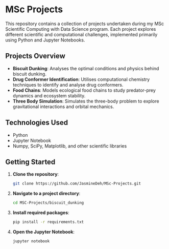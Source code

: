 # MSc Projects

This repository contains a collection of projects undertaken during my MSc Scientific Computing with Data Science program. Each project explores different scientific and computational challenges, implemented primarily using Python and Jupyter Notebooks.

## Projects Overview

- **Biscuit Dunking**: Analyses the optimal conditions and physics behind biscuit dunking.
- **Drug Conformer Identification**: Utilises computational chemistry techniques to identify and analyse drug conformers.
- **Food Chains**: Models ecological food chains to study predator-prey dynamics and ecosystem stability.
- **Three Body Simulation**: Simulates the three-body problem to explore gravitational interactions and orbital mechanics.

## Technologies Used

- Python
- Jupyter Notebook
- Numpy, SciPy, Matplotlib, and other scientific libraries

## Getting Started

1. **Clone the repository**:
   ```bash
   git clone https://github.com/JasmineDeh/MSc-Projects.git
   ```

2. **Navigate to a project directory**:
   ```bash
   cd MSC-Projects/biscuit_dunking
   ```

3. **Install required packages**:
   ```bash
   pip install -r requirements.txt
   ```

4. **Open the Jupyter Notebook**:
   ```bash
   jupyter notebook
   ```
